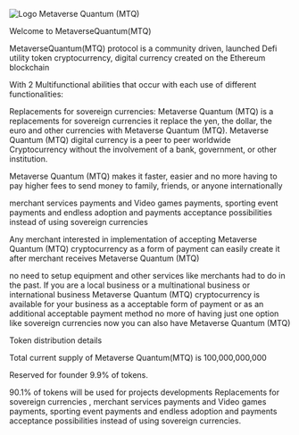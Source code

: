 ![Logo Metaverse Quantum (MTQ)](https://user-images.githubusercontent.com/84361151/125014046-cb0b7380-e021-11eb-874c-93d519b420dd.png)

<!---
MetaverseQuantum/MetaverseQuantum is a ✨ special ✨ repository because its `README.md` (this file) appears on your GitHub profile.
You can click the Preview link to take a look at your changes.
--->Welcome to MetaverseQuantum(MTQ)

MetaverseQuantum(MTQ) protocol is a community driven, launched Defi utility token cryptocurrency, digital currency created on the Ethereum blockchain 

With 2 Multifunctional abilities that occur with each use of different functionalities:



 

Replacements for sovereign currencies: Metaverse Quantum (MTQ) is a replacements for sovereign currencies it replace the yen, the dollar, the euro and other currencies with Metaverse Quantum (MTQ). Metaverse Quantum (MTQ) digital currency is a peer to peer worldwide Cryptocurrency without the involvement of a bank, government, or other institution. 

Metaverse Quantum (MTQ) makes it faster, easier and no more having to pay higher fees to send money to family, friends, or anyone internationally 



 

merchant services payments and Video games payments, sporting event payments and endless adoption and payments acceptance possibilities instead of using sovereign currencies

Any merchant interested in implementation of accepting Metaverse Quantum (MTQ) cryptocurrency as a form of payment can easily create it after merchant receives Metaverse Quantum (MTQ)  

no need to setup equipment and other services like merchants had to do in the past. If you are a local business or a multinational business or international business Metaverse Quantum (MTQ) cryptocurrency is available for your business as a acceptable form of payment or as an additional acceptable payment method no more of having just one option like sovereign currencies now you can also have Metaverse Quantum (MTQ) 







Token distribution details

 

Total current supply of Metaverse Quantum(MTQ) is 100,000,000,000 

Reserved for founder 9.9% of tokens.

 

90.1% of tokens will be used for projects developments Replacements for sovereign currencies , merchant services payments and Video games payments, sporting event payments and endless adoption and payments acceptance possibilities instead of using sovereign currencies.
